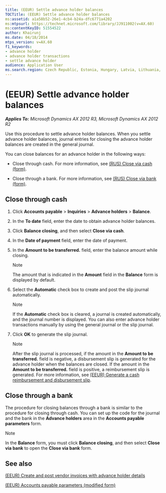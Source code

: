 ```yaml
---
title: (EEUR) Settle advance holder balances
TOCTitle: (EEUR) Settle advance holder balances
ms:assetid: a1a58b52-26e1-4cb4-b24a-dfc6771a4202
ms:mtpsurl: https://technet.microsoft.com/library/JJ911002(v=AX.60)
ms:contentKeyID: 51554522
author: Khairunj
ms.date: 04/18/2014
mtps_version: v=AX.60
f1_keywords:
- advance holder
- advance holder transactions
- settle advance holder
audience: Application User
ms.search.region: Czech Republic, Estonia, Hungary, Latvia, Lithuania, Poland, Russia
---
```


# (EEUR) Settle advance holder balances 


_**Applies To:** Microsoft Dynamics AX 2012 R3, Microsoft Dynamics AX 2012 R2_

Use this procedure to settle advance holder balances. When you settle advance holder balances, journal entries for closing the advance holder balances are created in the general journal.

You can close balances for an advance holder in the following ways:

  - Close through cash. For more information, see [(RUS) Close via cash (form)](https://technet.microsoft.com/library/jj711592\(v=ax.60\)).

  - Close through a bank. For more information, see [(RUS) Close via bank (form)](https://technet.microsoft.com/library/jj665454\(v=ax.60\)).

## Close through cash

1.  Click **Accounts payable** \> **Inquiries** \> **Advance holders** \> **Balance**.

2.  In the **To date** field, enter the date to obtain advance holder balances.

3.  Click **Balance closing**, and then select **Close via cash**.

4.  In the **Date of payment** field, enter the date of payment.

5.  In the **Amount to be transferred.** field, enter the balance amount while closing.
    

    > [!NOTE]
    > <P>The amount that is indicated in the <STRONG>Amount</STRONG> field in the <STRONG>Balance</STRONG> form is displayed by default.</P>



6.  Select the **Automatic** check box to create and post the slip journal automatically.
    

    > [!NOTE]
    > <P>If the <STRONG>Automatic</STRONG> check box is cleared, a journal is created automatically, and the journal number is displayed. You can also enter advance holder transactions manually by using the general journal or the slip journal.</P>



7.  Click **OK** to generate the slip journal.
    

    > [!NOTE]
    > <P>After the slip journal is processed, if the amount in the <STRONG>Amount to be transferred.</STRONG> field is negative, a disbursement slip is generated for the advance holder when the balances are closed. If the amount in the <STRONG>Amount to be transferred.</STRONG> field is positive, a reimbursement slip is generated. For more information, see <A href="eeur-generate-a-cash-reimbursement-and-disbursement-slip.md">(EEUR) Generate a cash reimbursement and disbursement slip</A>.</P>



## Close through a bank

The procedure for closing balances through a bank is similar to the procedure for closing through cash. You can set up the code for the journal and the bank in the **Advance holders** area in the **Accounts payable parameters** form.


> [!NOTE]
> <P>In the <STRONG>Balance</STRONG> form, you must click <STRONG>Balance closing</STRONG>, and then select <STRONG>Close via bank</STRONG> to open the <STRONG>Close via bank</STRONG> form.</P>



## See also

[(EEUR) Create and post vendor invoices with advance holder details](eeur-create-and-post-vendor-invoices-with-advance-holder-details.md)

[(EEUR) Accounts payable parameters (modified form)](https://technet.microsoft.com/library/jj720358\(v=ax.60\))

  


